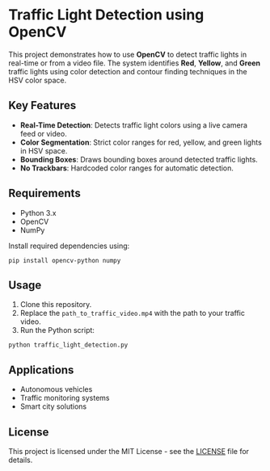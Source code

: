 
# Traffic Light Detection using OpenCV

This project demonstrates how to use **OpenCV** to detect traffic lights in real-time or from a video file. The system identifies **Red**, **Yellow**, and **Green** traffic lights using color detection and contour finding techniques in the HSV color space.

## Key Features

- **Real-Time Detection**: Detects traffic light colors using a live camera feed or video.
- **Color Segmentation**: Strict color ranges for red, yellow, and green lights in HSV space.
- **Bounding Boxes**: Draws bounding boxes around detected traffic lights.
- **No Trackbars**: Hardcoded color ranges for automatic detection.

## Requirements

- Python 3.x
- OpenCV
- NumPy

Install required dependencies using:

```
pip install opencv-python numpy
```

## Usage

1. Clone this repository.
2. Replace the `path_to_traffic_video.mp4` with the path to your traffic video.
3. Run the Python script:

```
python traffic_light_detection.py
```

## Applications

- Autonomous vehicles
- Traffic monitoring systems
- Smart city solutions

## License

This project is licensed under the MIT License - see the [LICENSE](LICENSE) file for details.

